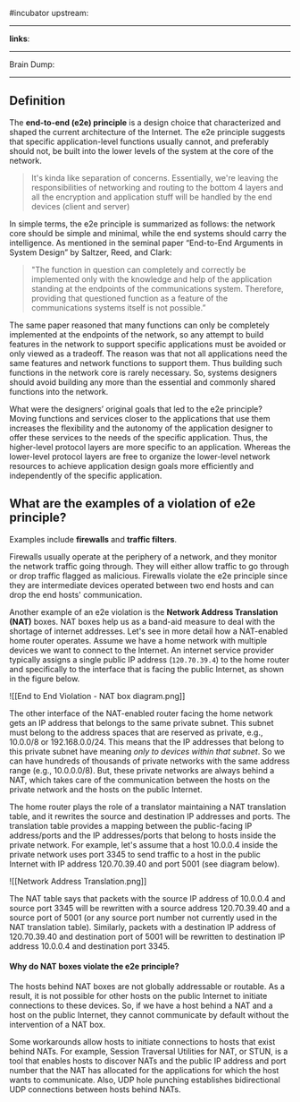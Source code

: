 #incubator
upstream:

---

**links**: 

---

Brain Dump: 

--- 

## Definition 

The **end-to-end (e2e) principle** is a design choice that characterized and shaped the current architecture of the Internet. The e2e principle suggests that specific application-level functions usually cannot, and preferably should not, be built into the lower levels of the system at the core of the network. 

>It's kinda like separation of concerns. Essentially, we're leaving the responsibilities of networking and routing to the bottom 4 layers and all the encryption and application stuff will be handled by the end devices (client and server)

In simple terms, the e2e principle is summarized as follows: the network core should be simple and minimal, while the end systems should carry the intelligence. As mentioned in the seminal paper “End-to-End Arguments in System Design” by Saltzer, Reed, and Clark: 

> "The function in question can completely and correctly be implemented only with the knowledge and help of the application standing at the endpoints of the communications system. Therefore, providing that questioned function as a feature of the communications systems itself is not possible.”

The same paper reasoned that many functions can only be completely implemented at the endpoints of the network, so any attempt to build features in the network to support specific applications must be avoided or only viewed as a tradeoff. The reason was that not all applications need the same features and network functions to support them. Thus building such functions in the network core is rarely necessary. So, systems designers should avoid building any more than the essential and commonly shared functions into the network.

What were the designers’ original goals that led to the e2e principle?  Moving functions and services closer to the applications that use them increases the flexibility and the autonomy of the application designer to offer these services to the needs of the specific application. Thus, the higher-level protocol layers are more specific to an application. Whereas the lower-level protocol layers are free to organize the lower-level network resources to achieve application design goals more efficiently and independently of the specific application.
## What are the examples of a violation of e2e principle?  

Examples include **firewalls** and **traffic filters**. 

Firewalls usually operate at the periphery of a network, and they monitor the network traffic going through. They will either allow traffic to go through or drop traffic flagged as malicious. Firewalls violate the e2e principle since they are intermediate devices operated between two end hosts and can drop the end hosts' communication.

Another example of an e2e violation is the **Network Address Translation (NAT)** boxes. NAT boxes help us as a band-aid measure to deal with the shortage of internet addresses. Let's see in more detail how a NAT-enabled home router operates. Assume we have a home network with multiple devices we want to connect to the Internet. An internet service provider typically assigns a single public IP address (`120.70.39.4`) to the home router and specifically to the interface that is facing the public Internet, as shown in the figure below.

![[End to End Violation - NAT box diagram.png]]

The other interface of the NAT-enabled router facing the home network gets an IP address that belongs to the same private subnet. This subnet must belong to the address spaces that are reserved as private, e.g., 10.0.0/8 or 192.168.0.0/24. This means that the IP addresses that belong to this private subnet have meaning *only to devices within that subnet*. So we can have hundreds of thousands of private networks with the same address range (e.g., 10.0.0.0/8). But, these private networks are always behind a NAT, which takes care of the communication between the hosts on the private network and the hosts on the public Internet.

The home router plays the role of a translator maintaining a NAT translation table, and it rewrites the source and destination IP addresses and ports. The translation table provides a mapping between the public-facing IP address/ports and the IP addresses/ports that belong to hosts inside the private network. For example, let's assume that a host 10.0.0.4 inside the private network uses port 3345 to send traffic to a host in the public Internet with IP address 120.70.39.40 and port 5001 (see diagram below). 


![[Network Address Translation.png]]

The NAT table says that packets with the source IP address of 10.0.0.4 and source port 3345 will be rewritten with a source address 120.70.39.40 and a source port of 5001 (or any source port number not currently used in the NAT translation table). Similarly, packets with a destination IP address of 120.70.39.40 and destination port of 5001 will be rewritten to destination IP address 10.0.0.4 and destination port 3345.

#### **Why do NAT boxes violate the e2e principle?**

The hosts behind NAT boxes are not globally addressable or routable. As a result, it is not possible for other hosts on the public Internet to initiate connections to these devices. So, if we have a host behind a NAT and a host on the public Internet, they cannot communicate by default without the intervention of a NAT box. 

Some workarounds allow hosts to initiate connections to hosts that exist behind NATs. For example, Session Traversal Utilities for NAT, or STUN, is a tool that enables hosts to discover NATs and the public IP address and port number that the NAT has allocated for the applications for which the host wants to communicate. Also, UDP hole punching establishes bidirectional UDP connections between hosts behind NATs.